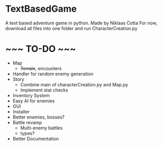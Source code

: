 # TextBasedGame
A text based adventure game in python. Made by Niklaas Cotta
For now, download all files into one folder and run CharacterCreation.py

# ~~~ TO-DO ~~~
- Map
  - ~~Terrain~~, encounters
- Handler for random enemy generation
- Story
  - Combine main of characterCreation.py and Map.py
  - Implement stat checks
- Inventory System
- Easy AI for enemies
- GUI
- Installer
- Better enemies, bosses?
- Battle revamp
  - Multi-enemy battles
  - types?
- Better Documentation
